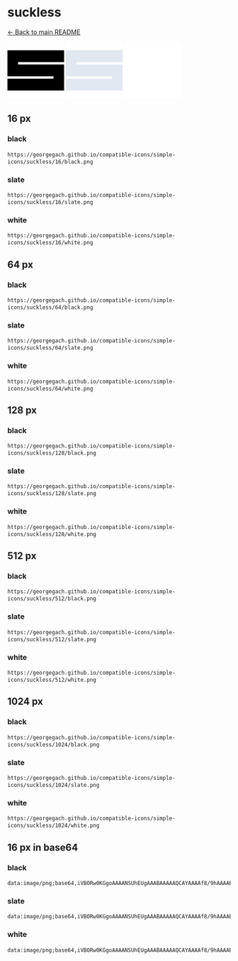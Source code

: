 # suckless

[← Back to main README](../../README.md)


<img src="./128/black.png" width="128" alt="suckless black icon" />
<img src="./128/slate.png" width="128" alt="suckless slate icon" />
<img src="./128/white.png" width="128" alt="suckless white icon" />

## 16 px

### black
```
https://georgegach.github.io/compatible-icons/simple-icons/suckless/16/black.png
```

### slate
```
https://georgegach.github.io/compatible-icons/simple-icons/suckless/16/slate.png
```

### white
```
https://georgegach.github.io/compatible-icons/simple-icons/suckless/16/white.png
```

## 64 px

### black
```
https://georgegach.github.io/compatible-icons/simple-icons/suckless/64/black.png
```

### slate
```
https://georgegach.github.io/compatible-icons/simple-icons/suckless/64/slate.png
```

### white
```
https://georgegach.github.io/compatible-icons/simple-icons/suckless/64/white.png
```

## 128 px

### black
```
https://georgegach.github.io/compatible-icons/simple-icons/suckless/128/black.png
```

### slate
```
https://georgegach.github.io/compatible-icons/simple-icons/suckless/128/slate.png
```

### white
```
https://georgegach.github.io/compatible-icons/simple-icons/suckless/128/white.png
```

## 512 px

### black
```
https://georgegach.github.io/compatible-icons/simple-icons/suckless/512/black.png
```

### slate
```
https://georgegach.github.io/compatible-icons/simple-icons/suckless/512/slate.png
```

### white
```
https://georgegach.github.io/compatible-icons/simple-icons/suckless/512/white.png
```

## 1024 px

### black
```
https://georgegach.github.io/compatible-icons/simple-icons/suckless/1024/black.png
```

### slate
```
https://georgegach.github.io/compatible-icons/simple-icons/suckless/1024/slate.png
```

### white
```
https://georgegach.github.io/compatible-icons/simple-icons/suckless/1024/white.png
```

## 16 px in base64

### black
```
data:image/png;base64,iVBORw0KGgoAAAANSUhEUgAAABAAAAAQCAYAAAAf8/9hAAAABmJLR0QA/wD/AP+gvaeTAAAAPUlEQVQ4jWNgGGjAyMDAcIxSA/5TYgATJZoZGBgYWJDYbxkYGG7R3QWDIwyOk6FPjYGBQZgqLhi6YTCIAADnpAds0IcSewAAAABJRU5ErkJggg==
```

### slate
```
data:image/png;base64,iVBORw0KGgoAAAANSUhEUgAAABAAAAAQCAYAAAAf8/9hAAAABmJLR0QA/wD/AP+gvaeTAAAAVElEQVQ4jWNgGGjA+Pjlx2OUGMDy//9/S0oMYKJEMwMDAwMLjMHIwPCWgZHxFt1dwPjoxYf/lBhAeRgwMjIeJ1nX//9q/xkYhKnjgoFPB2SFwaACALa5FF2cAyltAAAAAElFTkSuQmCC
```

### white
```
data:image/png;base64,iVBORw0KGgoAAAANSUhEUgAAABAAAAAQCAYAAAAf8/9hAAAABmJLR0QA/wD/AP+gvaeTAAAAPUlEQVQ4jWNgGGjA+P///2OUGvCfEgOYKNHMwMDAwILEfsvAwHCL7i4YHGFwnAx9agwMDMJUccHQDYNBBADtUhNgYNqsJgAAAABJRU5ErkJggg==
```

